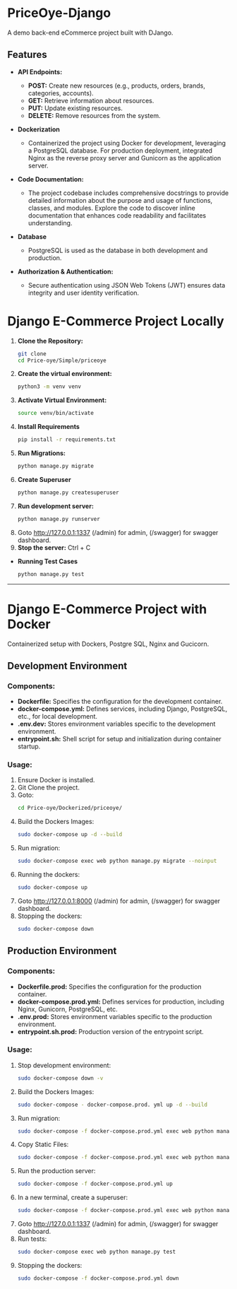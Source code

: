 # PriceOye-Django
A demo back-end eCommerce project built with DJango.

## Features

- **API Endpoints:**
  - **POST:** Create new resources (e.g., products, orders, brands, categories, accounts).
  - **GET:** Retrieve information about resources.
  - **PUT:** Update existing resources.
  - **DELETE:** Remove resources from the system.
- **Dockerization**
  - Containerized the project using Docker for development, leveraging a PostgreSQL database. For production deployment, integrated Nginx as the reverse proxy server and Gunicorn as the application server.
- **Code Documentation:**
  - The project codebase includes comprehensive docstrings to provide detailed information about the purpose and usage of functions, classes, and modules. Explore the code to discover inline documentation that enhances code readability and facilitates understanding.
- **Database**
  - PostgreSQL is used as the database in both development and production.

- **Authorization & Authentication:**
  - Secure authentication using JSON Web Tokens (JWT) ensures data integrity and user identity verification.

# Django E-Commerce Project Locally
1. **Clone the Repository:**
   ```bash
   git clone 
   cd Price-oye/Simple/priceoye
2. **Create the virtual environment:**
   ```bash
   python3 -m venv venv
2. **Activate Virtual Environment:**
   ```bash
   source venv/bin/activate
3. **Install Requirements**
   ```bash
   pip install -r requirements.txt
4. **Run Migrations:**
   ```bash
   python manage.py migrate
5. **Create Superuser**
    ```bash
   python manage.py createsuperuser

6. **Run development server:**
   ```bash
   python manage.py runserver
7. Goto http://127.0.0.1:1337 (/admin) for admin, (/swagger) for swagger dashboard.
8. **Stop the server:**
   Ctrl + C

- **Running Test Cases**
  ```bash
  python manage.py test


___________________________________________

# Django E-Commerce Project with Docker

Containerized setup with Dockers, Postgre SQL, Nginx and Gucicorn. 

## Development Environment

### Components:
- **Dockerfile:** Specifies the configuration for the development container.
- **docker-compose.yml:** Defines services, including Django, PostgreSQL, etc., for local development.
- **.env.dev:** Stores environment variables specific to the development environment.
- **entrypoint.sh:** Shell script for setup and initialization during container startup.

### Usage:
1. Ensure Docker is installed.
2. Git Clone the project.
3. Goto:
   ```bash
   cd Price-oye/Dockerized/priceoye/
4. Build the Dockers Images:
   ```bash
   sudo docker-compose up -d --build
5. Run migration:
   ```bash
   sudo docker-compose exec web python manage.py migrate --noinput
6. Running the dockers:
   ```bash
   sudo docker-compose up
7. Goto http://127.0.0.1:8000 (/admin) for admin, (/swagger) for swagger dashboard.
8. Stopping the dockers:
   ```bash
   sudo docker-compose down

## Production Environment

### Components:
- **Dockerfile.prod:** Specifies the configuration for the production container.
- **docker-compose.prod.yml:** Defines services for production, including Nginx, Gunicorn, PostgreSQL, etc.
- **.env.prod:** Stores environment variables specific to the production environment.
- **entrypoint.sh.prod:** Production version of the entrypoint script.

### Usage:
1. Stop development environment:
   ```bash
   sudo docker-compose down -v
2. Build the Dockers Images:
   ```bash
   sudo docker-compose - docker-compose.prod. yml up -d --build
3. Run migration:
   ```bash
   sudo docker-compose -f docker-compose.prod.yml exec web python manage.py migrate --noinput
4. Copy Static Files:
   ```bash
   sudo docker-compose -f docker-compose.prod.yml exec web python manage.py collectstatic --no-input --clear
5. Run the production server:
   ```bash
   sudo docker-compose -f docker-compose.prod.yml up
6. In a new terminal, create a superuser:
   ```bash
   sudo docker-compose -f docker-compose.prod.yml exec web python manage.py createsuperuser
7. Goto http://127.0.0.1:1337 (/admin) for admin, (/swagger) for swagger dashboard.
8. Run tests:
   ```bash
   sudo docker-compose exec web python manage.py test
9. Stopping the dockers:
   ```bash
   sudo docker-compose -f docker-compose.prod.yml down
